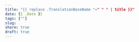 ```yaml
---
title: "{{ replace .TranslationBaseName "-" " " | title }}"
date: {{ .Date }}
tags: [""]
slug:
share: true
draft: true
---
```




<!--more-->